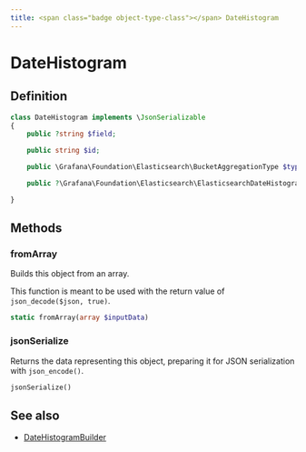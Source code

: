 ```yaml
---
title: <span class="badge object-type-class"></span> DateHistogram
---
```

# <span class="badge object-type-class"></span> DateHistogram

## Definition

```php
class DateHistogram implements \JsonSerializable
{
    public ?string $field;

    public string $id;

    public \Grafana\Foundation\Elasticsearch\BucketAggregationType $type;

    public ?\Grafana\Foundation\Elasticsearch\ElasticsearchDateHistogramSettings $settings;

}
```
## Methods

### <span class="badge object-method"></span> fromArray

Builds this object from an array.

This function is meant to be used with the return value of `json_decode($json, true)`.

```php
static fromArray(array $inputData)
```

### <span class="badge object-method"></span> jsonSerialize

Returns the data representing this object, preparing it for JSON serialization with `json_encode()`.

```php
jsonSerialize()
```

## See also

 * <span class="badge builder"></span> [DateHistogramBuilder](./builder-DateHistogramBuilder.md)
